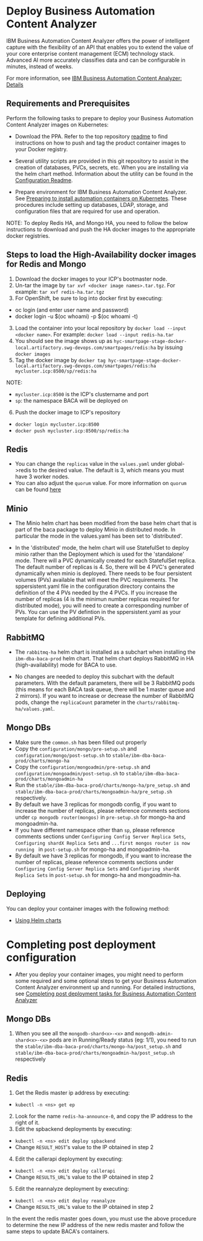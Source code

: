 # Deploy Business Automation Content Analyzer

IBM Business Automation Content Analyzer offers the power of intelligent capture with the flexibility of an API that enables you to extend the value of your core enterprise content management (ECM) technology stack. Advanced AI more accurately classifies data and can be configurable in minutes, instead of weeks.

For more information, see [IBM Business Automation Content Analyzer: Details](https://www.ibm.com/support/knowledgecenter/SSYHZ8_19.0.x/com.ibm.dba.offerings/topics/con_baca.html)

## Requirements and Prerequisites

Perform the following tasks to prepare to deploy your Business Automation Content Analyzer images on Kubernetes:

- Download the PPA. Refer to the top repository [readme](../README.md) to find instructions on how to push and tag the product container images to your Docker registry.

- Several utility scripts are provided in this git repository to assist in the creation of databases, PVCs, secrets, etc. When you are installing via the helm chart method. Information about the utility can be found in the [Configuration Readme](configuration/README.md).

- Prepare environment for IBM Business Automation Content Analyzer. See [Preparing to install automation containers on Kubernetes](https://www.ibm.com/support/knowledgecenter/SSYHZ8_19.0.x/com.ibm.dba.install/k8s_topics/tsk_prepare_bacak8s.html).  These procedures include setting up databases, LDAP, storage, and configuration files that are required for use and operation.
                                                                                                                                    
NOTE: To deploy Redis HA,  and Mongo HA,  you need to follow the below instructions to download and push the HA docker images to the appropriate docker registries.
## Steps to load the High-Availability docker images for Redis and Mongo
1) Download the docker images to your ICP's bootmaster node.
2) Un-tar the image by `tar xvf <docker image names>.tar.tgz`.  For example: `tar xvf redis-ha.tar.tgz`
3) For OpenShift, be sure to log into docker first by executing:
  - oc login (and enter user name and password)
  - docker login -u $(oc whoami) -p $(oc whoami -t) <repository name>
3) Load the container into your local repository by `docker load --input <docker name>`.  For example: `docker load --input redis-ha.tar`
4) You should see the image shows up as `hyc-smartpage-stage-docker-local.artifactory.swg-devops.com/smartpages/redis:ha` by issuing `docker images`
5) Tag the docker image by
`docker tag hyc-smartpage-stage-docker-local.artifactory.swg-devops.com/smartpages/redis:ha mycluster.icp:8500/sp/redis:ha`

NOTE: 
- `mycluster.icp:8500` is the ICP's clustername and port
- `sp`: the namespace BACA will be deployed on

6) Push the docker image to ICP's repository
- `docker login mycluster.icp:8500`
- `docker push mycluster.icp:8500/sp/redis:ha`
   

## Redis 
- You can change the `replicas` value in the `values.yaml` under global->redis to the desired value.  The default is 3, which means you must have 3 worker nodes.  
- You can also adjust the `quorum` value.  For more information on `quorum` can be found [here](https://redis.io/topics/sentinel)

## Minio
- The Minio helm chart has been modified from the base helm chart that is part of the baca package to deploy Minio in distributed mode.  In particular the mode in the values.yaml has been set to 'distributed'.  

- In the 'distributed' mode, the helm chart will use StatefulSet to deploy minio rather than the Deployment which is used for the 'standalone' mode.  There will a PVC dynamically created for each StatefulSet replica.  The default number of replicas is 4.  So, there will be 4 PVC's generated dynamically when minio is deployed.  There needs to be four persistent volumes (PVs) available that will meet the PVC requirements.  The sppersistent.yaml file in the configuration directory contains the definition of the 4 PVs needed by the 4 PVCs.  If you increase the number of replicas (4 is the minimun number replicas required for distributed mode), you will need to create a corresponding number of PVs.  You can use the PV defintion in the sppersistent.yaml as your template for defining additional PVs.


## RabbitMQ

- The `rabbitmq-ha` helm chart is installed as a subchart when installing the `ibm-dba-baca-prod` helm chart. That helm chart deploys RabbitMQ in HA (high-availability) mode for BACA to use.

- No changes are needed to deploy this subchart with the default parameters.  With the default parameters, there will be 3 RabbitMQ pods (this means for each BACA task queue, there will be 1 master queue and 2 mirrors).  If you want to increase or decrease the number of RabbitMQ pods, change the `replicaCount` parameter in the `charts/rabbitmq-ha/values.yaml`. 

## Mongo DBs

- Make sure the `common.sh` has been filled out properly
- Copy the `configuration/mongo/pre-setup.sh` and `configuration/mongo/post-setup.sh` to `stable/ibm-dba-baca-prod/charts/mongo-ha`
- Copy the `configuration/mongoadmin/pre-setup.sh` and `configuration/mongoadmin/post-setup.sh` to `stable/ibm-dba-baca-prod/charts/mongoadmin-ha`
- Run the `stable/ibm-dba-baca-prod/charts/mongo-ha/pre_setup.sh` and `stable/ibm-dba-baca-prod/charts/mongoadmin-ha/pre_setup.sh` respectively.
- By default we have 3 replicas for mongodb config, if you want to increase the number of replicas, please reference comments sections under `cp mongodb router(mongos)` in `pre-setup.sh` for mongo-ha and mongoadmin-ha.
- If you have different namespace other than `sp`, please reference comments sections under `Configuring Config Server Replica Sets`, `Configuring shardX Replica Sets` and `...first mongos router is now running ` in `post-setup.sh` for mongo-ha and mongoadmin-ha.
- By default we have 3 replicas for mongodb, if you want to increase the number of replicas, please reference comments sections under `Configuring Config Server Replica Sets` and `Configuring shardX Replica Sets` in `post-setup.sh` for mongo-ha and mongoadmin-ha.

## Deploying

You can deploy your container images with the following method:
- [Using Helm charts](helm-charts/README.md)



# Completing post deployment configuration

- After you deploy your container images, you might need to perform some required and some optional steps to get your Business Automation Content Analyzer environment up and running. For detailed instructions, see [Completing post deployment tasks for Business Automation Content Analyzer](docs/post-deployment.md)
## Mongo DBs

1) When you see all the `mongodb-shard<x>-<x>` and `mongodb-admin-shard<x>-<x>` pods are in Running/Ready status (eg: 1/1), you need to run the `stable/ibm-dba-baca-prod/charts/mongo-ha/post_setup.sh` and `stable/ibm-dba-baca-prod/charts/mongoadmin-ha/post_setup.sh` respectively

## Redis

1) Get the Redis master ip address by executing:
- `kubectl -n <ns> get ep`
2) Look for the name `redis-ha-announce-0`, and copy the IP address to the right of it.
3) Edit the spbackend deployments by executing:
- `kubectl -n <ns> edit deploy spbackend`
- Change `RESULT_HOST`'s value to the IP obtained in step 2
4) Edit the callerapi deployment by executing:
- `kubectl -n <ns> edit deploy callerapi`
- Change `RESULTS_URL`'s value to the IP obtained in step 2
5) Edit the reannalyze deployment by executing:
- `kubectl -n <ns> edit deploy reanalyze`
- Change `RESULTS_URL`'s value to the IP obtained in step 2

In the event the redis master goes down, you must use the above procedure to determine the new IP address of the new redis master and follow the same steps to update BACA's containers.
